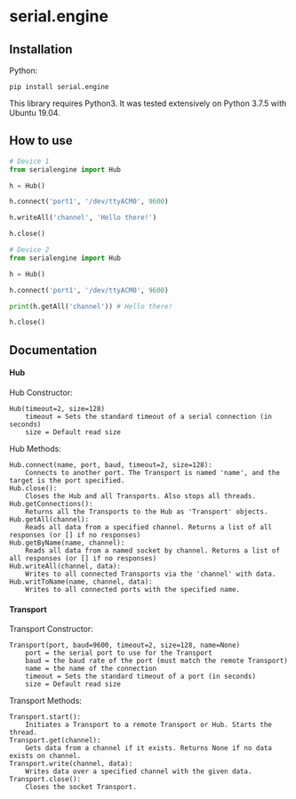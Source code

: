 # serial.engine

## Installation

Python:
```
pip install serial.engine
```

This library requires Python3. It was tested extensively on Python 3.7.5 with Ubuntu 19.04.

## How to use

```python
# Device 1
from serialengine import Hub

h = Hub()

h.connect('port1', '/dev/ttyACM0', 9600)

h.writeAll('channel', 'Hello there!')

h.close()
```

```python
# Device 2
from serialengine import Hub

h = Hub()

h.connect('port1', '/dev/ttyACM0', 9600)

print(h.getAll('channel')) # Hello there!

h.close()
```

## Documentation

#### Hub

Hub Constructor:
```
Hub(timeout=2, size=128)
	timeout = Sets the standard timeout of a serial connection (in seconds)
	size = Default read size
```
Hub Methods:
```
Hub.connect(name, port, baud, timeout=2, size=128):
	Connects to another port. The Transport is named 'name', and the target is the port specified.
Hub.close():
	Closes the Hub and all Transports. Also stops all threads.
Hub.getConnections():
	Returns all the Transports to the Hub as 'Transport' objects.
Hub.getAll(channel):
	Reads all data from a specified channel. Returns a list of all responses (or [] if no responses)
Hub.getByName(name, channel):
	Reads all data from a named socket by channel. Returns a list of all responses (or [] if no responses)
Hub.writeAll(channel, data):
	Writes to all connected Transports via the 'channel' with data.
Hub.writToName(name, channel, data):
	Writes to all connected ports with the specified name.
```

#### Transport

Transport Constructor:
```
Transport(port, baud=9600, timeout=2, size=128, name=None)
	port = the serial port to use for the Transport
	baud = the baud rate of the port (must match the remote Transport)
	name = the name of the connection
	timeout = Sets the standard timeout of a port (in seconds)
	size = Default read size
```
Transport Methods:
```
Transport.start():
	Initiates a Transport to a remote Transport or Hub. Starts the thread.
Transport.get(channel):
	Gets data from a channel if it exists. Returns None if no data exists on channel.
Transport.write(channel, data):
	Writes data over a specified channel with the given data.
Transport.close():
	Closes the socket Transport.
```
